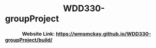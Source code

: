# &emsp; &emsp; &nbsp; &nbsp; &emsp; &emsp; &nbsp; &nbsp; WDD330-groupProject 
### &emsp; &nbsp; &emsp; &nbsp; Website Link: https://wmsmckay.github.io/WDD330-groupProject/build/
